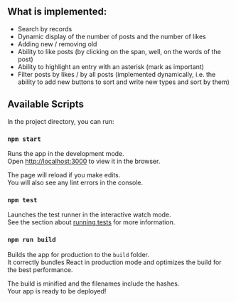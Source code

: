 ## What is implemented:

- Search by records
- Dynamic display of the number of posts and the number of likes
- Adding new / removing old
- Ability to like posts (by clicking on the span, well, on the words of the post)
- Ability to highlight an entry with an asterisk (mark as important)
- Filter posts by likes / by all posts (implemented dynamically, i.e. the ability to add new buttons to sort and write new types and sort by them)

## Available Scripts

In the project directory, you can run:

### `npm start`

Runs the app in the development mode.\
Open [http://localhost:3000](http://localhost:3000) to view it in the browser.

The page will reload if you make edits.\
You will also see any lint errors in the console.

### `npm test`

Launches the test runner in the interactive watch mode.\
See the section about [running tests](https://facebook.github.io/create-react-app/docs/running-tests) for more information.

### `npm run build`

Builds the app for production to the `build` folder.\
It correctly bundles React in production mode and optimizes the build for the best performance.

The build is minified and the filenames include the hashes.\
Your app is ready to be deployed!

